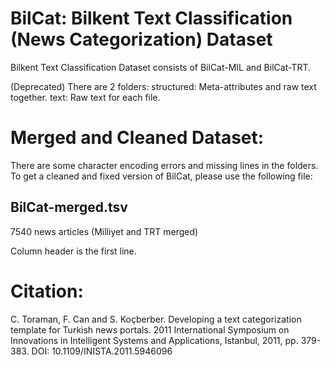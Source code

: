 # BilCat: Bilkent Text Classification (News Categorization) Dataset

Bilkent Text Classification Dataset consists of BilCat-MIL and BilCat-TRT.

(Deprecated) There are 2 folders:
structured: Meta-attributes and raw text together.
text: Raw text for each file.

# Merged and Cleaned Dataset:
There are some character encoding errors and missing lines in the folders. To get a cleaned and fixed version of BilCat, please use the following file: 
## BilCat-merged.tsv
7540 news articles (Milliyet and TRT merged) 

Column header is the first line.

# Citation:
C. Toraman, F. Can and S. Koçberber. Developing a text categorization template for Turkish news portals. 2011 International Symposium on Innovations in Intelligent Systems and Applications, Istanbul, 2011, pp. 379-383. DOI: 10.1109/INISTA.2011.5946096
